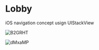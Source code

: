 # Lobby
iOS navigation concept usign UIStackView

![B2GRHT](http://gph.is/2hYspaB)

![dMxaMP](http://gph.is/2hYvqaU)
